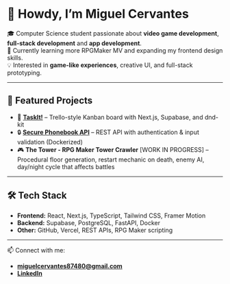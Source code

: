 # 👋 Howdy, I’m Miguel Cervantes  

🎓 Computer Science student passionate about **video game development**, **full-stack development** and **app development**.  
🌱 Currently learning more RPGMaker MV and expanding my frontend design skills.  
💡 Interested in **game-like experiences**, creative UI, and full-stack prototyping.  

---

## 🚀 Featured Projects
- 🧠 [**TaskIt!**](https://task-it-omega.vercel.app) – Trello-style Kanban board with Next.js, Supabase, and dnd-kit  
- 🔒 [**Secure Phonebook API**](https://github.com/miguelc5172/academic-portfolio) – REST API with authentication & input validation (Dockerized)  
- 🎮 **The Tower - RPG Maker Tower Crawler** [WORK IN PROGRESS] – Procedural floor generation, restart mechanic on death, enemy AI, day/night cycle that affects battles

---

## 🛠️ Tech Stack
- **Frontend:** React, Next.js, TypeScript, Tailwind CSS, Framer Motion  
- **Backend:** Supabase, PostgreSQL, FastAPI, Docker  
- **Other:** GitHub, Vercel, REST APIs, RPG Maker scripting  

---

📫 Connect with me:
- **miguelcervantes87480@gmail.com** 
- [**LinkedIn**](https://www.linkedin.com/in/miguel-cervantes-ii-774977237/)
